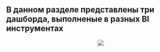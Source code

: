 ## В данном разделе представлены три дашборда, выполненые в разных BI инструментах
<p align="center">
      <img src="https://i.ibb.co/GC3vKF2/ezgif-7-d1dfbdfe2e.gif">
</p>
